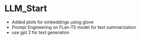 # LLM_Start
- Added plots for embeddings using glove
- Prompt Engineering on FLan-T5 model for text summarization
- use gpt 2 for text generation
